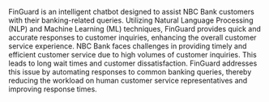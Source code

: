 FinGuard is an intelligent chatbot designed to assist NBC Bank customers with their banking-related queries. Utilizing Natural Language Processing (NLP) and Machine Learning (ML) techniques, FinGuard provides quick and accurate responses to customer inquiries, enhancing the overall customer service experience.
NBC Bank faces challenges in providing timely and efficient customer service due to high volumes of customer inquiries. This leads to long wait times and customer dissatisfaction.
FinGuard addresses this issue by automating responses to common banking queries, thereby reducing the workload on human customer service representatives and improving response times.

